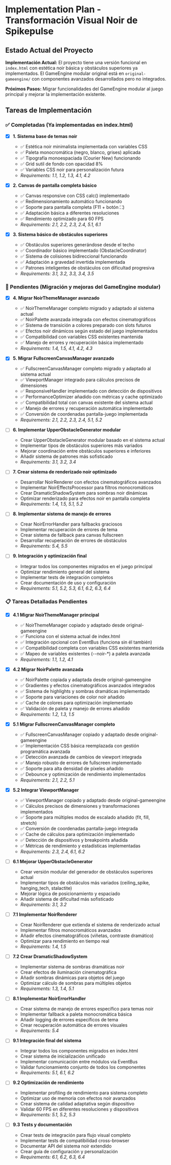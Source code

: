 # Implementation Plan - Transformación Visual Noir de Spikepulse

## Estado Actual del Proyecto

**Implementación Actual:** El proyecto tiene una versión funcional en `index.html` con estética noir básica y obstáculos superiores ya implementados. El GameEngine modular original está en `original-gameengine/` con componentes avanzados desarrollados pero no integrados.

**Próximos Pasos:** Migrar funcionalidades del GameEngine modular al juego principal y mejorar la implementación existente.

## Tareas de Implementación

### ✅ Completadas (Ya implementadas en index.html)

- [x] **1. Sistema base de temas noir**
  - ✅ Estética noir minimalista implementada con variables CSS
  - ✅ Paleta monocromática (negro, blanco, grises) aplicada
  - ✅ Tipografía monoespaciada (Courier New) funcionando
  - ✅ Grid sutil de fondo con opacidad 8%
  - ✅ Variables CSS noir para personalización futura
  - _Requirements: 1.1, 1.2, 1.3, 4.1, 4.2_

- [x] **2. Canvas de pantalla completa básico**
  - ✅ Canvas responsive con CSS calc() implementado
  - ✅ Redimensionamiento automático funcionando
  - ✅ Soporte para pantalla completa (F11 + botón ⛶)
  - ✅ Adaptación básica a diferentes resoluciones
  - ✅ Rendimiento optimizado para 60 FPS
  - _Requirements: 2.1, 2.2, 2.3, 2.4, 5.1, 6.1_

- [x] **3. Sistema básico de obstáculos superiores**
  - ✅ Obstáculos superiores generándose desde el techo
  - ✅ Coordinador básico implementado (ObstacleCoordinator)
  - ✅ Sistema de colisiones bidireccional funcionando
  - ✅ Adaptación a gravedad invertida implementada
  - ✅ Patrones inteligentes de obstáculos con dificultad progresiva
  - _Requirements: 3.1, 3.2, 3.3, 3.4, 3.5_

### 🔄 Pendientes (Migración y mejoras del GameEngine modular)

- [x] **4. Migrar NoirThemeManager avanzado**
  - ✅ NoirThemeManager completo migrado y adaptado al sistema actual
  - ✅ NoirPalette avanzada integrada con efectos cinematográficos
  - ✅ Sistema de transición a colores preparado con slots futuros
  - ✅ Efectos noir dinámicos según estado del juego implementados
  - ✅ Compatibilidad con variables CSS existentes mantenida
  - ✅ Manejo de errores y recuperación básica implementado
  - _Requirements: 1.4, 1.5, 4.1, 4.2, 4.3_

- [x] **5. Migrar FullscreenCanvasManager avanzado**
  - ✅ FullscreenCanvasManager completo migrado y adaptado al sistema actual
  - ✅ ViewportManager integrado para cálculos precisos de dimensiones
  - ✅ ResponsiveHandler implementado con detección de dispositivos
  - ✅ PerformanceOptimizer añadido con métricas y cache optimizado
  - ✅ Compatibilidad total con canvas existente del sistema actual
  - ✅ Manejo de errores y recuperación automática implementado
  - ✅ Conversión de coordenadas pantalla-juego implementada
  - _Requirements: 2.1, 2.2, 2.3, 2.4, 5.1, 5.2_

- [ ] **6. Implementar UpperObstacleGenerator modular**
  - Crear UpperObstacleGenerator modular basado en el sistema actual
  - Implementar tipos de obstáculos superiores más variados
  - Mejorar coordinación entre obstáculos superiores e inferiores
  - Añadir sistema de patrones más sofisticado
  - _Requirements: 3.1, 3.2, 3.4_

- [ ] **7. Crear sistema de renderizado noir optimizado**
  - Desarrollar NoirRenderer con efectos cinematográficos avanzados
  - Implementar NoirEffectsProcessor para filtros monocromáticos
  - Crear DramaticShadowSystem para sombras noir dinámicas
  - Optimizar renderizado para efectos noir en pantalla completa
  - _Requirements: 1.4, 1.5, 5.1, 5.2_

- [ ] **8. Implementar sistema de manejo de errores**
  - Crear NoirErrorHandler para fallbacks graciosos
  - Implementar recuperación de errores de tema
  - Crear sistema de fallback para canvas fullscreen
  - Desarrollar recuperación de errores de obstáculos
  - _Requirements: 5.4, 5.5_

- [ ] **9. Integración y optimización final**
  - Integrar todos los componentes migrados en el juego principal
  - Optimizar rendimiento general del sistema
  - Implementar tests de integración completos
  - Crear documentación de uso y configuración
  - _Requirements: 5.1, 5.2, 5.3, 6.1, 6.2, 6.3, 6.4_

### 📋 Tareas Detalladas Pendientes

- [x] **4.1 Migrar NoirThemeManager principal**
  - ✅ NoirThemeManager copiado y adaptado desde original-gameengine
  - ✅ Funciona con el sistema actual de index.html
  - ✅ Integración opcional con EventBus (funciona sin él también)
  - ✅ Compatibilidad completa con variables CSS existentes mantenida
  - ✅ Mapeo de variables existentes (--noir-*) a paleta avanzada
  - _Requirements: 1.1, 1.2, 4.1_

- [x] **4.2 Migrar NoirPalette avanzada**
  - ✅ NoirPalette copiada y adaptada desde original-gameengine
  - ✅ Gradientes y efectos cinematográficos avanzados integrados
  - ✅ Sistema de highlights y sombras dramáticas implementado
  - ✅ Soporte para variaciones de color noir añadido
  - ✅ Cache de colores para optimización implementado
  - ✅ Validación de paleta y manejo de errores añadido
  - _Requirements: 1.2, 1.3, 1.5_

- [x] **5.1 Migrar FullscreenCanvasManager completo**
  - ✅ FullscreenCanvasManager copiado y adaptado desde original-gameengine
  - ✅ Implementación CSS básica reemplazada con gestión programática avanzada
  - ✅ Detección avanzada de cambios de viewport integrada
  - ✅ Manejo robusto de errores de fullscreen implementado
  - ✅ Soporte para alta densidad de píxeles añadido
  - ✅ Debounce y optimización de rendimiento implementados
  - _Requirements: 2.1, 2.2, 5.1_

- [x] **5.2 Integrar ViewportManager**
  - ✅ ViewportManager copiado y adaptado desde original-gameengine
  - ✅ Cálculos precisos de dimensiones y transformaciones implementados
  - ✅ Soporte para múltiples modos de escalado añadido (fit, fill, stretch)
  - ✅ Conversión de coordenadas pantalla-juego integrada
  - ✅ Cache de cálculos para optimización implementado
  - ✅ Detección de dispositivos y breakpoints añadida
  - ✅ Métricas de rendimiento y estadísticas implementadas
  - _Requirements: 2.3, 2.4, 6.1, 6.2_

- [ ] **6.1 Mejorar UpperObstacleGenerator**
  - Crear versión modular del generador de obstáculos superiores actual
  - Implementar tipos de obstáculos más variados (ceiling_spike, hanging_tech, stalactite)
  - Mejorar lógica de posicionamiento y espaciado
  - Añadir sistema de dificultad más sofisticado
  - _Requirements: 3.1, 3.2_

- [ ] **7.1 Implementar NoirRenderer**
  - Crear NoirRenderer que extienda el sistema de renderizado actual
  - Implementar filtros monocromáticos avanzados
  - Añadir efectos cinematográficos (viñetas, contraste dramático)
  - Optimizar para rendimiento en tiempo real
  - _Requirements: 1.4, 1.5_

- [ ] **7.2 Crear DramaticShadowSystem**
  - Implementar sistema de sombras dramáticas noir
  - Crear efectos de iluminación cinematográfica
  - Añadir sombras dinámicas para objetos del juego
  - Optimizar cálculo de sombras para múltiples objetos
  - _Requirements: 1.3, 1.4, 5.1_

- [ ] **8.1 Implementar NoirErrorHandler**
  - Crear sistema de manejo de errores específico para temas noir
  - Implementar fallback a paleta monocromática básica
  - Añadir logging de errores específicos de tema
  - Crear recuperación automática de errores visuales
  - _Requirements: 5.4_

- [ ] **9.1 Integración final del sistema**
  - Integrar todos los componentes migrados en index.html
  - Crear sistema de inicialización unificado
  - Implementar comunicación entre módulos via EventBus
  - Validar funcionamiento conjunto de todos los componentes
  - _Requirements: 5.1, 6.1, 6.2_

- [ ] **9.2 Optimización de rendimiento**
  - Implementar profiling de rendimiento para sistema completo
  - Optimizar uso de memoria con efectos noir avanzados
  - Crear sistema de calidad adaptativa según dispositivo
  - Validar 60 FPS en diferentes resoluciones y dispositivos
  - _Requirements: 5.1, 5.2, 5.3_

- [ ] **9.3 Tests y documentación**
  - Crear tests de integración para flujo visual completo
  - Implementar tests de compatibilidad cross-browser
  - Documentar API del sistema noir extendido
  - Crear guía de configuración y personalización
  - _Requirements: 6.1, 6.2, 6.3, 6.4_
